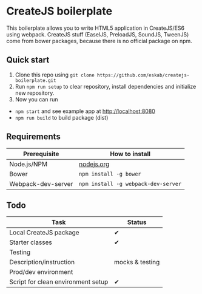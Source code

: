 # CreateJS boilerplate

This boilerplate allows you to write HTML5 application in CreateJS/ES6 using webpack. CreateJS stuff (EaselJS, PreloadJS, SoundJS, TweenJS) come from bower packages, because there is no official package on npm.

## Quick start

1. Clone this repo using `git clone https://github.com/eskab/createjs-boilerplate.git`
2. Run `npm run setup` to clear repository, install dependencies and initialize new repository.
3. Now you can run
  - `npm start` and see example app at <http://localhost:8080>
  - `npm run build` to build package (dist)

## Requirements

Prerequisite       | How to install
------------------ | -----------------------------------
Node.js/NPM        | [nodejs.org](http://nodejs.org/)
Bower              | `npm install -g bower`
Webpack-dev-server | `npm install -g webpack-dev-server`

## Todo

Task                               | Status
---------------------------------- | ------
Local CreateJS package             | ✔
Starter classes                    | ✔
Testing                            |
Description/instruction            | mocks & testing
Prod/dev environment               |
Script for clean environment setup | ✔
